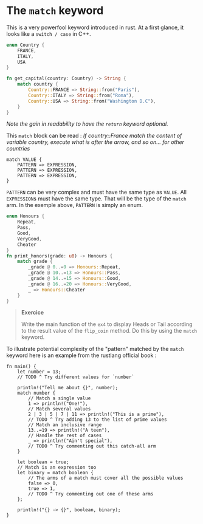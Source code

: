 # The `match` keyword

This is a very powerfool keyword introduced in rust. At a first glance, it looks like a `switch / case` in C++.

```rust
enum Country {
    FRANCE, 
    ITALY, 
    USA
}

fn get_capital(country: Country) -> String {
    match country {
        Country::FRANCE => String::from("Paris"),
        Country::ITALY => String::from("Roma"),
        Country::USA => String::from("Washington D.C"),
    }
}
```

*Note the gain in readability to have the `return` keyword optional.*

This `match` block can be read : *If country::France match the content of variable country, execute what is after the arrow, and so on... for other countries*

```
match VALUE {
    PATTERN => EXPRESSION,
    PATTERN => EXPRESSION,
    PATTERN => EXPRESSION,
}
```

`PATTERN` can be very complex and must have the same type as `VALUE`. All `EXPRESSION`s must have the same type. That will be the type of the `match` arm. In the exemple above, `PATTERN` is simply an enum.


```rust
enum Honours {
    Repeat,
    Pass,
    Good,
    VeryGood,
    Cheater
}
fn print_honors(grade: u8) -> Honours {
    match grade {
        _grade @ 0..=9 => Honours::Repeat,
        _grade @ 10..=13 => Honours::Pass,
        _grade @ 14..=15 => Honours::Good,
        _grade @ 16..=20 => Honours::VeryGood,
        _ => Honours::Cheater
    }
}
```

> **Exercice**
>
> Write the main function of the `ex4` to display Heads or Tail according to the result value of the `flip_coin` method. Do this by using the `match` keyword.

To illustrate potential complexity of the "pattern" matched by the `match` keyword here is an example from the rustlang official book : 

```
fn main() {
    let number = 13;
    // TODO ^ Try different values for `number`

    println!("Tell me about {}", number);
    match number {
        // Match a single value
        1 => println!("One!"),
        // Match several values
        2 | 3 | 5 | 7 | 11 => println!("This is a prime"),
        // TODO ^ Try adding 13 to the list of prime values
        // Match an inclusive range
        13..=19 => println!("A teen"),
        // Handle the rest of cases
        _ => println!("Ain't special"),
        // TODO ^ Try commenting out this catch-all arm
    }

    let boolean = true;
    // Match is an expression too
    let binary = match boolean {
        // The arms of a match must cover all the possible values
        false => 0,
        true => 1,
        // TODO ^ Try commenting out one of these arms
    };

    println!("{} -> {}", boolean, binary);
}
``` 

